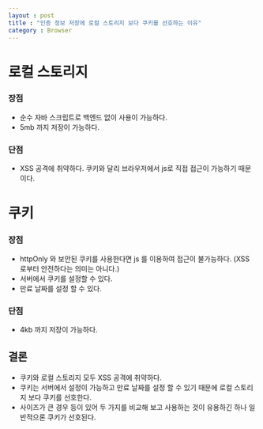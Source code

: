 ```yaml
---
layout : post
title : "인증 정보 저장에 로컬 스토리지 보다 쿠키를 선호하는 이유"
category : Browser
---
```


# 로컬 스토리지
### 장점
- 순수 자바 스크립트로 백엔드 없이 사용이 가능하다.
- 5mb 까지 저장이 가능하다.
### 단점
- XSS 공격에 취약하다. 쿠키와 달리 브라우저에서 js로 직접 접근이 가능하기 때문이다.

# 쿠키
### 장점
- httpOnly 와 보안된 쿠키를 사용한다면 js 를 이용하여 접근이 불가능하다. (XSS 로부터 안전하다는 의미는 아니다.)
- 서버에서 쿠키를 설정할 수 있다.
- 만료 날짜를 설정 할 수 있다.

### 단점
- 4kb 까지 저장이 가능하다.


## 결론
- 쿠키와 로컬 스토리지 모두 XSS 공격에 취약하다.
- 쿠키는 서버에서 설정이 가능하고 만료 날짜를 설정 할 수 있기 때문에 로컬 스토리지 보다 쿠키를 선호한다.
- 사이즈가 큰 경우 등이 있어 두 가지를 비교해 보고 사용하는 것이 유용하긴 하나 일반적으론 쿠키가 선호된다.
